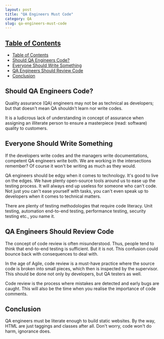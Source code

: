 ```yaml
---
layout: post
title: "QA Engineers Must Code"
category: QA
slug: qa-engineers-must-code
---
```


## [Table of Contents](#toc)
- [Table of Contents](#table-of-contents)
- [Should QA Engineers Code?](#should-qa-engineers-code)
- [Everyone Should Write Something](#everyone-should-write-something)
- [QA Engineers Should Review Code](#qa-engineers-should-review-code)
- [Conclusion](#conclusion)

## Should QA Engineers Code?

Quality assurance (QA) engineers may not be as technical as developers; but that doesn't mean QA shouldn't learn nor write codes. 

It is a ludicrous lack of understanding in concept of assurance when assigning an illiterate person to ensure a masterpiece (read: software) quality to customers.

## Everyone Should Write Something

If the developers write codes and the managers write documentations, competent QA engineers write both. We are working in the intersections remember? Of course it won't be writing as much as they would.

QA engineers should be edgy when it comes to technology. It's good to live on the edges. We have plenty open-source tools around us to ease up the testing process. It will always end up useless for someone who can't code. Not just you can't ease yourself with tasks, you can't even speak up to developers when it comes to technical matters.

There are plenty of testing methodologies that require code literacy. Unit testing, automation end-to-end testing, performance testing, security testing etc., you name it.

## QA Engineers Should Review Code

The concept of code review is often misunderstood. Thus, people tend to think that end-to-end testing is sufficient. But it is not. This confusion could bounce back with consequences to deal with.

In the age of Agile, code review is a must-have practice where the source code is broken into small pieces, which then is inspected by the supervisor. This should be done not only by developers, but QA testers as well.

Code review is the process where mistakes are detected and early bugs are caught. This will also be the time when you realise the importance of code comments.

## Conclusion

QA engineers must be literate enough to build static websites. By the way, HTML are just taggings and classes after all. Don't worry, code won't do harm, ignorance does.
